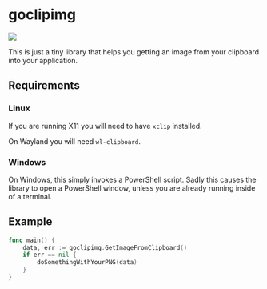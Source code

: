 # goclipimg

<a href="https://github.com/Bios-Marcel/goclipimg/actions/workflows/test.yml">
  <img src="https://github.com/Bios-Marcel/goclipimg/workflows/test/badge.svg">
</a>

This is just a tiny library that helps you getting an image from your
clipboard into your application.

## Requirements

### Linux

If you are running X11 you will need to have `xclip` installed.

On Wayland you will need `wl-clipboard`.

### Windows

On Windows, this simply invokes a PowerShell script. Sadly this causes the
library to open a PowerShell window, unless you are already running inside of
a terminal.

## Example

```go
func main() {
    data, err := goclipimg.GetImageFromClipboard()
    if err == nil {
        doSomethingWithYourPNG(data)
    }
}
```
